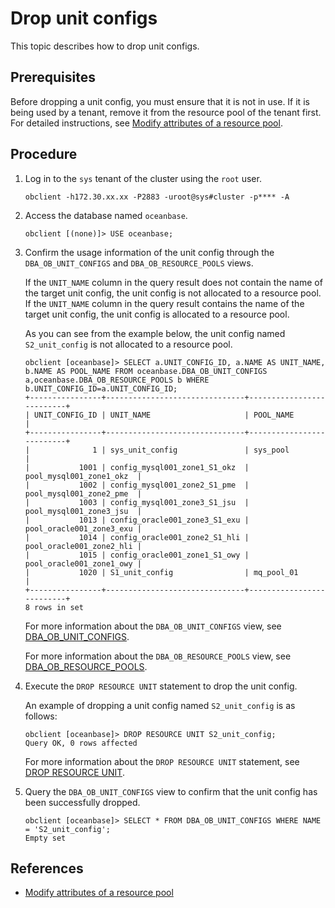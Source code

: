 # Drop unit configs

This topic describes how to drop unit configs.

## Prerequisites

Before dropping a unit config, you must ensure that it is not in use. If it is being used by a tenant, remove it from the resource pool of the tenant first. For detailed instructions, see [Modify attributes of a resource pool](../900.modify-resource-pool-properties.md).

## Procedure

1. Log in to the `sys` tenant of the cluster using the `root` user.

   ```shell
   obclient -h172.30.xx.xx -P2883 -uroot@sys#cluster -p**** -A
   ```

2. Access the database named `oceanbase`.

   ```shell
   obclient [(none)]> USE oceanbase;
   ```

3. Confirm the usage information of the unit config through the `DBA_OB_UNIT_CONFIGS` and `DBA_OB_RESOURCE_POOLS` views.

   If the `UNIT_NAME` column in the query result does not contain the name of the target unit config, the unit config is not allocated to a resource pool. If the `UNIT_NAME` column in the query result contains the name of the target unit config, the unit config is allocated to a resource pool.

   As you can see from the example below, the unit config named `S2_unit_config` is not allocated to a resource pool.

   ```shell
   obclient [oceanbase]> SELECT a.UNIT_CONFIG_ID, a.NAME AS UNIT_NAME, b.NAME AS POOL_NAME FROM oceanbase.DBA_OB_UNIT_CONFIGS a,oceanbase.DBA_OB_RESOURCE_POOLS b WHERE b.UNIT_CONFIG_ID=a.UNIT_CONFIG_ID;
   +----------------+-------------------------------+--------------------------+
   | UNIT_CONFIG_ID | UNIT_NAME                     | POOL_NAME                |
   +----------------+-------------------------------+--------------------------+
   |              1 | sys_unit_config               | sys_pool                 |
   |           1001 | config_mysql001_zone1_S1_okz  | pool_mysql001_zone1_okz  |
   |           1002 | config_mysql001_zone2_S1_pme  | pool_mysql001_zone2_pme  |
   |           1003 | config_mysql001_zone3_S1_jsu  | pool_mysql001_zone3_jsu  |
   |           1013 | config_oracle001_zone3_S1_exu | pool_oracle001_zone3_exu |
   |           1014 | config_oracle001_zone2_S1_hli | pool_oracle001_zone2_hli |
   |           1015 | config_oracle001_zone1_S1_owy | pool_oracle001_zone1_owy |
   |           1020 | S1_unit_config                | mq_pool_01               |
   +----------------+-------------------------------+--------------------------+
   8 rows in set
   ```

   For more information about the `DBA_OB_UNIT_CONFIGS` view, see [DBA_OB_UNIT_CONFIGS](../../../../700.reference/700.system-views/300.system-view-of-sys-tenant/200.dictionary-view-of-sys-tenant/6000.oceanbase-dba_ob_unit_configs-of-sys-tenant.md).

   For more information about the `DBA_OB_RESOURCE_POOLS` view, see [DBA_OB_RESOURCE_POOLS](../../../../700.reference/700.system-views/300.system-view-of-sys-tenant/200.dictionary-view-of-sys-tenant/8200.oceanbase-dba_ob_resource_pools-of-sys-tenant.md).

4. Execute the `DROP RESOURCE UNIT` statement to drop the unit config.

   An example of dropping a unit config named `S2_unit_config` is as follows:

   ```shell
   obclient [oceanbase]> DROP RESOURCE UNIT S2_unit_config;
   Query OK, 0 rows affected
   ```

   For more information about the `DROP RESOURCE UNIT` statement, see [DROP RESOURCE UNIT](../../../../700.reference/500.sql-reference/100.sql-syntax/100.system-tenants/1000.drop-resource-unit.md).

5. Query the `DBA_OB_UNIT_CONFIGS` view to confirm that the unit config has been successfully dropped.

   ```shell
   obclient [oceanbase]> SELECT * FROM DBA_OB_UNIT_CONFIGS WHERE NAME = 'S2_unit_config';
   Empty set
   ```

## References

* [Modify attributes of a resource pool](../900.modify-resource-pool-properties.md)
